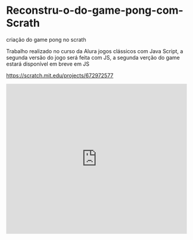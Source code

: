 # Reconstru-o-do-game-pong-com-Scrath
criação do game pong no scrath


Trabalho realizado no curso da Alura jogos clássicos com Java Script, a segunda versão do jogo será feita com JS, a segunda verção do game estará disponível em breve em JS

https://scratch.mit.edu/projects/672972577

<iframe src="https://scratch.mit.edu/projects/672972577/embed" allowtransparency="true" width="485" height="402" frameborder="0" scrolling="no" allowfullscreen></iframe>
